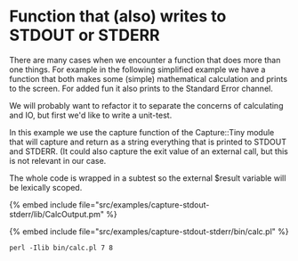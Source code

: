 # Function that (also) writes to STDOUT or STDERR

There are many cases when we encounter a function that does more than one things. For example in the following simplified
example we have a function that both makes some (simple) mathematical calculation and prints to the screen.
For added fun it also prints to the Standard Error channel.

We will probably want to refactor it to separate the concerns of calculating and IO, but first we'd like to write a unit-test.

In this example we use the capture function of the Capture::Tiny module that will capture and return as a string everything that is
printed to STDOUT and STDERR. (It could also capture the exit value of an external call, but this is not relevant in our case.

The whole code is wrapped in a subtest so the external $result variable will be lexically scoped.


{% embed include file="src/examples/capture-stdout-stderr/lib/CalcOutput.pm" %}

{% embed include file="src/examples/capture-stdout-stderr/bin/calc.pl" %}

```
perl -Ilib bin/calc.pl 7 8
```


